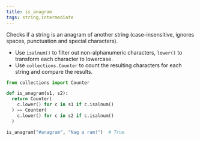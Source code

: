 ```yaml
---
title: is_anagram
tags: string,intermediate
---
```


Checks if a string is an anagram of another string (case-insensitive, ignores spaces, punctuation and special characters).

- Use `isalnum()` to filter out non-alphanumeric characters, `lower()` to transform each character to lowercase.
- Use `collections.Counter` to count the resulting characters for each string and compare the results.

```py
from collections import Counter

def is_anagram(s1, s2):
  return Counter(
    c.lower() for c in s1 if c.isalnum()
  ) == Counter(
    c.lower() for c in s2 if c.isalnum()
  )
```

```py
is_anagram("#anagram", "Nag a ram!")  # True
```
